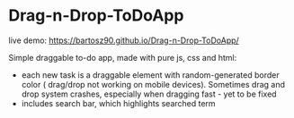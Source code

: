 # Drag-n-Drop-ToDoApp
live demo: https://bartosz90.github.io/Drag-n-Drop-ToDoApp/

Simple draggable to-do app, made with pure js, css and html:

- each new task is a draggable element with random-generated border color ( drag/drop not working on mobile devices). Sometimes drag and drop system crashes, especially when dragging fast - yet to be fixed
- includes search bar, which highlights searched term
